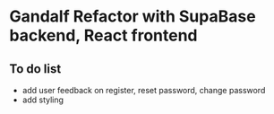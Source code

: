 # Gandalf Refactor with SupaBase backend, React frontend

## To do list
- add user feedback on register, reset password, change password 
- add styling